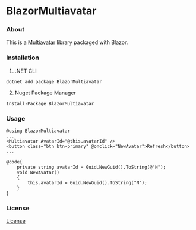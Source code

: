 # BlazorMultiavatar
### About
This is a [Multiavatar](https://github.com/multiavatar/Multiavatar) library packaged with Blazor.

### Installation
1. .NET CLI
```
dotnet add package BlazorMultiavatar
```
2. Nuget Package Manager
```
Install-Package BlazorMultiavatar
```

### Usage
```razor
@using BlazorMultiavatar
...
<Multiavatar AvatarId="@this.avatarId" />
<button class="btn btn-primary" @onclick="NewAvatar">Refresh</button>
...

@code{
    private string avatarId = Guid.NewGuid().ToString(@"N");
    void NewAvatar()
    {
        this.avatarId = Guid.NewGuid().ToString("N");
    }
}

```

### License
[License](https://multiavatar.com/license/)